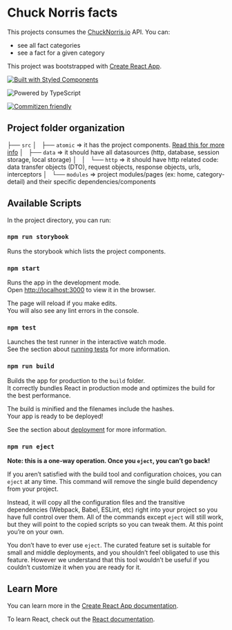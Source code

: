 # Chuck Norris facts

This projects consumes the [ChuckNorris.io](https://api.chucknorris.io/) API. You can:

- see all fact categories
- see a fact for a given category

This project was bootstrapped with [Create React App](https://github.com/facebook/create-react-app).

<a href="https://www.styled-components.com/"><img src="https://img.shields.io/badge/built%20with-styled%20components-db7093.svg" alt="Built with Styled Components" /></a>

<img src="https://img.shields.io/badge/powered%20by-typescript-blue.svg" alt="Powered by TypeScript" />

[![Commitizen friendly](https://img.shields.io/badge/commitizen-friendly-brightgreen.svg)](http://commitizen.github.io/cz-cli/)

## Project folder organization

├── `src`
│   ├── `atomic` => it has the project components. [Read this for more info](src/atomic/README.md)
│   ├── `data` => it should have all datasources (http, database, session storage, local storage)
│   │   └── `http` => it should have http related code: data transfer objects (DTO), request objects, response objects, urls, interceptors
│   └── `modules` => project modules/pages (ex: home, category-detail) and their specific dependencies/components

## Available Scripts

In the project directory, you can run:

### `npm run storybook`

Runs the storybook which lists the project components.<br>

### `npm start`

Runs the app in the development mode.<br>
Open [http://localhost:3000](http://localhost:3000) to view it in the browser.

The page will reload if you make edits.<br>
You will also see any lint errors in the console.

### `npm test`

Launches the test runner in the interactive watch mode.<br>
See the section about [running tests](https://facebook.github.io/create-react-app/docs/running-tests) for more information.

### `npm run build`

Builds the app for production to the `build` folder.<br>
It correctly bundles React in production mode and optimizes the build for the best performance.

The build is minified and the filenames include the hashes.<br>
Your app is ready to be deployed!

See the section about [deployment](https://facebook.github.io/create-react-app/docs/deployment) for more information.

### `npm run eject`

**Note: this is a one-way operation. Once you `eject`, you can’t go back!**

If you aren’t satisfied with the build tool and configuration choices, you can `eject` at any time. This command will remove the single build dependency from your project.

Instead, it will copy all the configuration files and the transitive dependencies (Webpack, Babel, ESLint, etc) right into your project so you have full control over them. All of the commands except `eject` will still work, but they will point to the copied scripts so you can tweak them. At this point you’re on your own.

You don’t have to ever use `eject`. The curated feature set is suitable for small and middle deployments, and you shouldn’t feel obligated to use this feature. However we understand that this tool wouldn’t be useful if you couldn’t customize it when you are ready for it.

## Learn More

You can learn more in the [Create React App documentation](https://facebook.github.io/create-react-app/docs/getting-started).

To learn React, check out the [React documentation](https://reactjs.org/).
